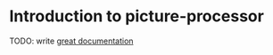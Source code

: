 # Introduction to picture-processor

TODO: write [great documentation](http://jacobian.org/writing/great-documentation/what-to-write/)
